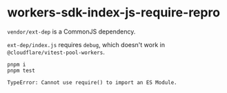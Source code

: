 # workers-sdk-index-js-require-repro

`vendor/ext-dep` is a CommonJS dependency.

`ext-dep/index.js` requires `debug`, which doesn't work in `@cloudflare/vitest-pool-workers`.

```
pnpm i
pnpm test
```

```
TypeError: Cannot use require() to import an ES Module.
```
